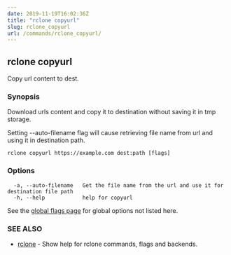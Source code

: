 ```yaml
---
date: 2019-11-19T16:02:36Z
title: "rclone copyurl"
slug: rclone_copyurl
url: /commands/rclone_copyurl/
---
```

## rclone copyurl

Copy url content to dest.

### Synopsis


Download urls content and copy it to destination 
without saving it in tmp storage.

Setting --auto-filename flag will cause retrieving file name from url and using it in destination path. 


```
rclone copyurl https://example.com dest:path [flags]
```

### Options

```
  -a, --auto-filename   Get the file name from the url and use it for destination file path
  -h, --help            help for copyurl
```

See the [global flags page](/flags/) for global options not listed here.

### SEE ALSO

* [rclone](/commands/rclone/)	 - Show help for rclone commands, flags and backends.

